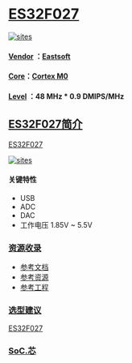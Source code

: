 ﻿# [ES32F027](https://github.com/SoCXin/ES32F027)

[![sites](http://182.61.61.133/link/resources/SoC.png)](http://www.SoC.Xin)

#### [Vendor](https://github.com/SoCXin/Vendor) ：[Eastsoft](http://www.essemi.com/)
#### [Core](https://github.com/SoCXin/Cortex)：[Cortex M0](https://github.com/SoCXin/CM0)
#### [Level](https://github.com/SoCXin/Level) ：48 MHz * 0.9 DMIPS/MHz

## [ES32F027简介](https://github.com/SoCXin/ES32F027/wiki)

[ES32F027](https://github.com/SoCXin/ES32F027)

[![sites](docs/ES32F027.png)](http://www.essemi.com/product/15.html)

#### 关键特性

* USB
* ADC
* DAC
* 工作电压 1.85V ~ 5.5V


### [资源收录](https://github.com/SoCXin/ES32F027)

* [参考文档](docs/)
* [参考资源](src/)
* [参考工程](project/)

### [选型建议](https://github.com/SoCXin)

[ES32F027](https://github.com/SoCXin/ES32F027)

###  [SoC.芯](http://www.SoC.Xin)
